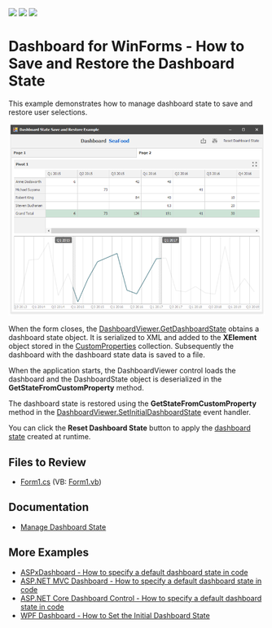 <!-- default badges list -->
![](https://img.shields.io/endpoint?url=https://codecentral.devexpress.com/api/v1/VersionRange/180156602/20.1.3%2B)
[![](https://img.shields.io/badge/Open_in_DevExpress_Support_Center-FF7200?style=flat-square&logo=DevExpress&logoColor=white)](https://supportcenter.devexpress.com/ticket/details/T830439)
[![](https://img.shields.io/badge/📖_How_to_use_DevExpress_Examples-e9f6fc?style=flat-square)](https://docs.devexpress.com/GeneralInformation/403183)
<!-- default badges end -->

# Dashboard for WinForms - How to Save and Restore the Dashboard State

This example demonstrates how to manage dashboard state to save and restore user selections.

![screenshot](./images/screenshot.png)

When the form closes, the [DashboardViewer.GetDashboardState](https://docs.devexpress.com/Dashboard/DevExpress.DashboardWin.DashboardViewer.GetDashboardState) obtains a dashboard state object. It is serialized to XML and added to the **XElement** object stored in the [CustomProperties](https://docs.devexpress.com/Dashboard/DevExpress.DashboardCommon.CustomProperties) collection. Subsequently the dashboard with the dashboard state data is saved to a file.

When the application starts, the DashboardViewer control loads the dashboard and the DashboardState object is deserialized in the **GetStateFromCustomProperty** method.

The dashboard state is restored using the **GetStateFromCustomProperty** method in the [DashboardViewer.SetInitialDashboardState](https://docs.devexpress.com/Dashboard/DevExpress.DashboardWin.DashboardViewer.SetInitialDashboardState) event handler.

You can click the **Reset Dashboard State** button to apply the [dashboard state](https://docs.devexpress.com/Dashboard/DevExpress.DashboardCommon.DashboardState) created at runtime.

<!-- default file list -->
## Files to Review

* [Form1.cs](./CS/WinFormsDashboard_DashboardState/Form1.cs) (VB: [Form1.vb](./VB/WinFormsDashboard_DashboardState/Form1.vb))
<!-- default file list end -->

## Documentation

- [Manage Dashboard State](https://docs.devexpress.com/Dashboard/400144/wpf-viewer/manage-dashboard-state)

## More Examples

* [ASPxDashboard - How to specify a default dashboard state in code](https://github.com/DevExpress-Examples/aspxdashboard-how-to-specify-a-default-dashboard-state-in-code-t513681)
* [ASP.NET MVC Dashboard - How to specify a default dashboard state in code](https://github.com/DevExpress-Examples/aspnet-mvc-dashboard-how-to-specify-a-default-dashboard-state-in-code-t586607)
* [ASP.NET Core Dashboard Control - How to specify a default dashboard state in code](https://github.com/DevExpress-Examples/aspnet-core-dashboard-control-how-to-specify-a-default-dashboard-state-in-code-t607138)
* [WPF Dashboard - How to Set the Initial Dashboard State](https://github.com/DevExpress-Examples/wpf-dashboard-how-to-set-initial-dashboard-state)
